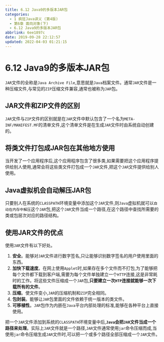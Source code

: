 ```yaml
---
title: 6.12 Java9的多版本JAR包
categories: 
  - 1 疯狂Java讲义 (第4版)
  - 第6章 面向对象(下)
  - 6.12 Java9的多版本JAR包
abbrlink: 6ee1897c
date: 2019-09-28 22:12:57
updated: 2022-04-03 01:21:15
---
```

# 6.12 Java9的多版本JAR包 #
`JAR`文件的全称是`Java Archive File`,意思就是`Java`档案文件。通常`JAR`文件是一种压缩文件,与常见的`ZIP`压缩文件兼容,通常也被称为`JAR`包。
## JAR文件和ZIP文件的区别 ##
`JAR`文件与`ZIP`文件的区别就是在`JAR`文件中默认包含了一个名为`META-INF/MANIFEST.MF`的清单文件,这个清单文件是在生成`JAR`文件时由系统自动创建的。
## 将类文件打包成JAR包在其他地方使用 ##
当开发了一个应用程序后,这个应用程序包含了很多类,如果需要把这个应用程序提供给别人使用,通常会将这些类文件打包成一个`JAR`文件,把这个`JAR`文件提供给别人使用。
## Java虚拟机会自动解压JAR包 ##
只要别人在系统的`CLASSPATH`环境变量中添加这个`JAR`文件,则`Java`虚拟机就可以`自动在内存中解压`这个`JAR`包,把这个`JAR`文件当成一个路径,在这个路径中查找所需要的类或包层次对应的路径结构。
## 使用JAR文件的优点 ##
使用`JAR`文件有以下好处。
1. **安全**。能够对`JAR`文件进行数字签名,只让能够识别数字签名的用户使用里面的东西。
2. **加快下载速度**。在网上使用`Applet`时,如果存在多个文件而不打包,为了能够把每个文件都下载到客户端,需要为每个文件单独建立一个`HTTP`连接,这是非常耗时的工作。将这些文件压缩成一个`JAR`包,**只要建立一次`HTP`连接就能够一次下载所有的文件**。
3. **压缩**。使文件变小,`JAR`的压缩机制和`ZIP`完全相同。
4. **包封装**。能够让`JAR`包里面的文件依赖于统一版本的类文件。
5. **可移植性**。`JAR`包作为内嵌在`Java`平台内部处理的标准,能够在各种平台上直接使用。

把一个`JAR`文件添加到系统的`CLASSPATH`环境变量中后,**`Java`会把`JAR`文件当成一个路径来处理**。实际上`JAR`文件就是一个路径,`JAR`文件通常使用`jar`命令压缩而成,当使用`jar`命令压缩生成`JAR`文件时,可以把一个或多个路径全部压缩成一个`JAR`文件。



